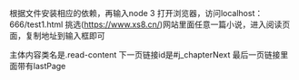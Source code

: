 根据文件安装相应的依赖，再输入node 3
打开浏览器，访问localhost：666/test1.html
挑选(https://www.xs8.cn/)网站里面任意一篇小说，进入阅读页面，复制地址到输入框即可


主体内容类名是.read-content
下一页链接id是#j_chapterNext
最后一页链接里面带有lastPage
